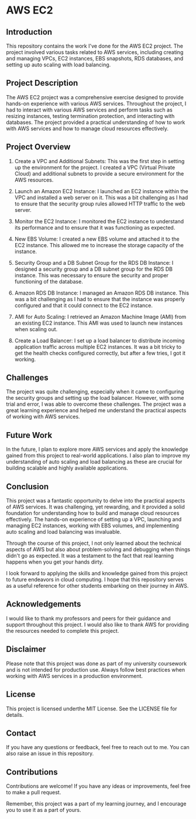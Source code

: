 # AWS EC2

## Introduction

This repository contains the work I've done for the AWS EC2 project. The project involved various tasks related to AWS services, including creating and managing VPCs, EC2 instances, EBS snapshots, RDS databases, and setting up auto scaling with load balancing.

## Project Description

The AWS EC2 project was a comprehensive exercise designed to provide hands-on experience with various AWS services. Throughout the project, I had to interact with various AWS services and perform tasks such as resizing instances, testing termination protection, and interacting with databases. The project provided a practical understanding of how to work with AWS services and how to manage cloud resources effectively.

## Project Overview

1. Create a VPC and Additional Subnets: This was the first step in setting up the environment for the project. I created a VPC (Virtual Private Cloud) and additional subnets to provide a secure environment for the AWS resources.

2. Launch an Amazon EC2 Instance: I launched an EC2 instance within the VPC and installed a web server on it. This was a bit challenging as I had to ensure that the security group rules allowed HTTP traffic to the web server.

3. Monitor the EC2 Instance: I monitored the EC2 instance to understand its performance and to ensure that it was functioning as expected.

4. New EBS Volume: I created a new EBS volume and attached it to the EC2 instance. This allowed me to increase the storage capacity of the instance.

5. Security Group and a DB Subnet Group for the RDS DB Instance: I designed a security group and a DB subnet group for the RDS DB instance. This was necessary to ensure the security and proper functioning of the database.

6. Amazon RDS DB Instance: I managed an Amazon RDS DB instance. This was a bit challenging as I had to ensure that the instance was properly configured and that it could connect to the EC2 instance.

7. AMI for Auto Scaling: I retrieved an Amazon Machine Image (AMI) from an existing EC2 instance. This AMI was used to launch new instances when scaling out.

8. Create a Load Balancer: I set up a load balancer to distribute incoming application traffic across multiple EC2 instances. It was a bit tricky to get the health checks configured correctly, but after a few tries, I got it working.

## Challenges
The project was quite challenging, especially when it came to configuring the security groups and setting up the load balancer. However, with some trial and error, I was able to overcome these challenges. The project was a great learning experience and helped me understand the practical aspects of working with AWS services.

## Future Work

In the future, I plan to explore more AWS services and apply the knowledge gained from this project to real-world applications. I also plan to improve my understanding of auto scaling and load balancing as these are crucial for building scalable and highly available applications.

## Conclusion

This project was a fantastic opportunity to delve into the practical aspects of AWS services. It was challenging, yet rewarding, and it provided a solid foundation for understanding how to build and manage cloud resources effectively. The hands-on experience of setting up a VPC, launching and managing EC2 instances, working with EBS volumes, and implementing auto scaling and load balancing was invaluable.

Through the course of this project, I not only learned about the technical aspects of AWS but also about problem-solving and debugging when things didn't go as expected. It was a testament to the fact that real learning happens when you get your hands dirty.

I look forward to applying the skills and knowledge gained from this project to future endeavors in cloud computing. I hope that this repository serves as a useful reference for other students embarking on their journey in AWS.

## Acknowledgements

I would like to thank my professors and peers for their guidance and support throughout this project. I would also like to thank AWS for providing the resources needed to complete this project.

## Disclaimer

Please note that this project was done as part of my university coursework and is not intended for production use. Always follow best practices when working with AWS services in a production environment.

## License

This project is licensed underthe MIT License. See the LICENSE file for details.

## Contact

If you have any questions or feedback, feel free to reach out to me. You can also raise an issue in this repository.

## Contributions

Contributions are welcome! If you have any ideas or improvements, feel free to make a pull request.

Remember, this project was a part of my learning journey, and I encourage you to use it as a part of yours.

